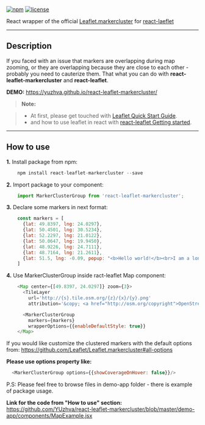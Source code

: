 [![npm](https://img.shields.io/npm/v/react-leaflet-markercluster.svg)](https://www.npmjs.com/package/react-leaflet-markercluster)
[![license](https://img.shields.io/github/license/mashape/apistatus.svg?style=plastic)](https://github.com/YUzhva/react-leaflet-markercluster)

React wrapper of the official [Leaflet.markercluster](https://github.com/Leaflet/Leaflet.markercluster)
for [react-laeflet](https://github.com/PaulLeCam/react-leaflet)

----------


Description
-------------

If you faced with an issue that markers are overlapping during map zooming, or they are
overlapping because they are close to each other - probably you need to cauterize them.
That what you can do with **react-leaflet-markercluster** and **react-leaflet**.


**DEMO:** https://yuzhva.github.io/react-leaflet-markercluster/

> **Note:**

> - At first, please get touched with [Leaflet Quick Start Guide](http://leafletjs.com/examples/quick-start/).
> - and how to use leaflet in react with [react-leaflet Getting started](https://github.com/PaulLeCam/react-leaflet/blob/master/docs/Getting%20started.md).



----------


How to use
-------------------

**1.** Install package from npm:
```javascript
    npm install react-leaflet-markercluster --save
```

**2.** Import package to your component:
```javascript
    import MarkerClusterGroup from 'react-leaflet-markercluster';
```

**3.** Declare some markers in next format:
```javascript
    const markers = [
      {lat: 49.8397, lng: 24.0297},
      {lat: 50.4501, lng: 30.5234},
      {lat: 52.2297, lng: 21.0122},
      {lat: 50.0647, lng: 19.9450},
      {lat: 48.9226, lng: 24.7111},
      {lat: 48.7164, lng: 21.2611},
      {lat: 51.5, lng: -0.09, popup: "<b>Hello world!</b><br>I am a lonely marker."}
    ]
```

**4.** Use MarkerClusterGroup inside ract-leaflet Map component:
```javascript
    <Map center={[49.8397, 24.0297]} zoom={3}>
      <TileLayer
        url='http://{s}.tile.osm.org/{z}/{x}/{y}.png'
        attribution='&copy; <a href="http://osm.org/copyright">OpenStreetMap</a> contributors'/>

      <MarkerClusterGroup
        markers={markers}
        wrapperOptions={{enableDefaultStyle: true}}
    </Map>
```

If you would like customize the clustered markers with the default options from: https://github.com/Leaflet/Leaflet.markercluster#all-options

**Please use options property like:**
```javascript
  <MarkerClusterGroup options={{showCoverageOnHover: false}}/>
```

P.S: Please feel free to browse files in demo-app folder - there is example of package usage.

**Link for the code from "How to use" section:** https://github.com/YUzhva/react-leaflet-markercluster/blob/master/demo-app/components/MapExample.jsx
